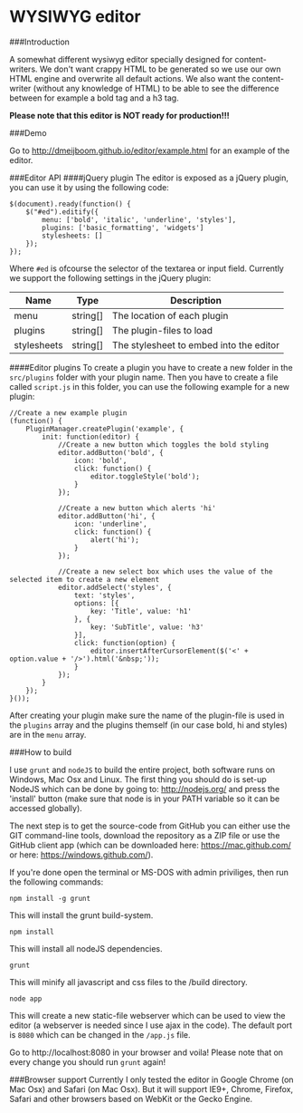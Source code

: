 WYSIWYG editor
======
###Introduction

A somewhat different wysiwyg editor specially designed for content-writers.
We don't want crappy HTML to be generated so we use our own HTML engine and overwrite all default actions.
We also want the content-writer (without any knowledge of HTML) to be able to see the difference between for example a bold tag and a h3 tag.

**Please note that this editor is NOT ready for production!!!**


###Demo

Go to http://dmeijboom.github.io/editor/example.html for an example of the editor.


###Editor API
####jQuery plugin
The editor is exposed as a jQuery plugin, you can use it by using the following code:

```
$(document).ready(function() {
    $("#ed").editify({
        menu: ['bold', 'italic', 'underline', 'styles'],
        plugins: ['basic_formatting', 'widgets']
        stylesheets: []   
    });
});
```

Where `#ed` is ofcourse the selector of the textarea or input field.
Currently we support the following settings in the jQuery plugin:

Name | Type | Description
--- | --- | ---
menu | string[] | The location of each plugin
plugins | string[] | The plugin-files to load
stylesheets | string[] | The stylesheet to embed into the editor

####Editor plugins
To create a plugin you have to create a new folder in the `src/plugins` folder with your plugin name.
Then you have to create a file called `script.js` in this folder, you can use the following example for a new plugin:

```
//Create a new example plugin
(function() {
    PluginManager.createPlugin('example', {
        init: function(editor) {
            //Create a new button which toggles the bold styling
            editor.addButton('bold', {
                icon: 'bold',
                click: function() {
                    editor.toggleStyle('bold');
                }
            });
            
            //Create a new button which alerts 'hi'
            editor.addButton('hi', {
                icon: 'underline',
                click: function() {
                    alert('hi');
                }
            });
            
            //Create a new select box which uses the value of the selected item to create a new element
            editor.addSelect('styles', {
                text: 'styles',
                options: [{
                    key: 'Title', value: 'h1'
                }, {
                    key: 'SubTitle', value: 'h3'
                }],
                click: function(option) {
                    editor.insertAfterCursorElement($('<' + option.value + '/>').html('&nbsp;'));
                }
            });
        }
    });
}());
```

After creating your plugin make sure the name of the plugin-file is used in the `plugins` array and the plugins themself (in our case bold, hi and styles) are in the `menu` array.


###How to build

I use `grunt` and `nodeJS` to build the entire project, both software runs on Windows, Mac Osx and Linux.
The first thing you should do is set-up NodeJS which can be done by going to: http://nodejs.org/ and press the 'install' button (make sure that node is in your PATH variable so it can be accessed globally).

The next step is to get the source-code from GitHub you can either use the GIT command-line tools, download the repository as a ZIP file or use the GitHub client app (which can be downloaded here: https://mac.github.com/ or here: https://windows.github.com/).

If you're done open the terminal or MS-DOS with admin priviliges, then run the following commands:

```
npm install -g grunt
```

This will install the grunt build-system.

```
npm install
```

This will install all nodeJS dependencies.

```
grunt
```

This will minify all javascript and css files to the /build directory.

```
node app
```

This will create a new static-file webserver which can be used to view the editor (a webserver is needed since I use ajax in the code). The default port is `8080` which can be changed in the `/app.js` file.

Go to http://localhost:8080 in your browser and voila!
Please note that on every change you should run `grunt` again!


###Browser support
Currently I only tested the editor in Google Chrome (on Mac Osx) and Safari (on Mac Osx). But it will support IE9+, Chrome, Firefox, Safari and other browsers based on WebKit or the Gecko Engine.
